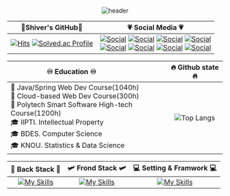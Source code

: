 <div align="center">
  
![header](https://capsule-render.vercel.app/api?type=Waving&color=timeGradient&height=180&section=header&text=Welcome&fontAlignY=40&desc=Shiver's_DevLog&animation=fadeIn&fontSize=60)


| 🐣Shiver's GitHub🐣 | 💗 Social Media 💗 |
|       :-----:        |       :-----:       |
|[![Hits](https://hits.seeyoufarm.com/api/count/incr/badge.svg?url=https%3A%2F%2Fgithub.com%2Fshiverlog%2Fhit-counter&count_bg=%23000000&title_bg=%23FF144B&icon=&icon_color=%23FF0000&title=GitHub)](https://hits.seeyoufarm.com)                                 [![Solved.ac Profile](http://mazassumnida.wtf/api/mini/generate_badge?boj=shiverlog)](https://solved.ac/shiverlog)                                   |[![Social](https://img.shields.io/badge/Home-2e0e4b?style=flat&logo=wordpress&logoColor=white)](https://www.shiverlog.com)                          [![Social](https://img.shields.io/badge/Blog-FF5722?style=flat&logo=blogger&logoColor=white)](shiverlog.blogspot.com)                               [![Social](https://img.shields.io/badge/Profile-181717?style=flat&logo=github)](https://shiverlog.github.io/)                                        [![Social](https://img.shields.io/badge/Project-8f0000?style=flat&logo=gitlab)](https://shiverlog.gitlab.io/)                                   <br/>                                                                                                                                                [![Social](https://img.shields.io/badge/Gmail-F06B66?style=flat&logo=gmail&logoColor=white)](mailto:shiverlog@gmail.com)                            [![Social](https://img.shields.io/badge/Outlook-0080ff?style=flat&logo=microsoftoutlook)](mailto:shiverlog@outlook.com)                              [![Social](https://img.shields.io/badge/Instagram-ff4162?style=flat&logo=instagram&logoColor=white)](https://www.instagram.com/shiver.log/)          [![Social](https://img.shields.io/badge/Linked_In-0a19db?style=flat&logo=linkedin&logoColor=white)](https://www.linkedin.com/in)|


|  &emsp;&emsp;&emsp;&emsp;&emsp; ♾️ Education ♾️  | 🔥 Github state 🔥 |
|       :-----       |       :-----:       |
|📕 Java/Spring Web Dev Course(1040h) </br> 📗 Cloud-based Web Dev Course(300h) </br>  📙 Polytech Smart Software High-tech Course(1200h) </br>                                                              🎓 IIPTI. Intellectual Property </br> 🎓 BDES. Computer Science </br> 🎓 KNOU. Statistics & Data Science </br>                                      |![Top Langs](https://github-readme-stats.vercel.app/api/top-langs/?username=shiverlog&layout=compact&langs_count=16&card_width=320)|

| 🚀 Back Stack 🚀  | 🛩️ Frond Stack 🛩️ | 💻 Setting & Framwork 💻 |
|      :-----:       |      :-----:       |          :-----:          |
|[![My Skills](https://skillicons.dev/icons?i=java,python,cpp,php,ruby,nodejs&perline=3)](https://skillicons.dev)             |[![My Skills](https://skillicons.dev/icons?i=js,ts,react,redux,vue,svelte&perline=3)](https://skillicons.dev)                         |[![My Skills](https://skillicons.dev/icons?i=linux,kubernetes,azure,django,spring,selenium,hibernate,rust&perline=4)](https://skillicons.dev)|
</div>
